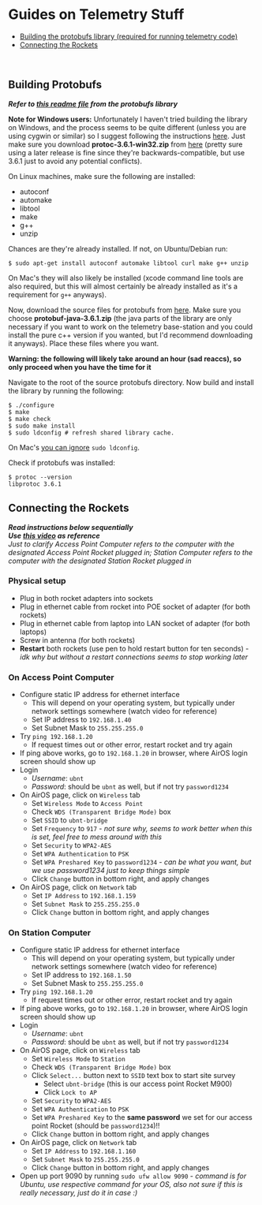 # Guides on Telemetry Stuff
- [Building the protobufs library (required for running telemetry code)](#building-protobufs)
- [Connecting the Rockets](#connecting-the-rockets)
<br>

## Building Protobufs
***Refer to [this readme file](https://github.com/protocolbuffers/protobuf/blob/master/src/README.md) from the protobufs library***

**Note for Windows users:**
Unfortunately I haven't tried building the library on Windows, and the process seems to be quite different (unless you are using cygwin or similar) so I suggest following the instructions [here](https://github.com/protocolbuffers/protobuf/blob/master/src/README.md#c-installation---windows). Just make sure you download **protoc-3.6.1-win32.zip** from [here](https://github.com/protocolbuffers/protobuf/releases/tag/v3.6.1) (pretty sure using a later release is fine since they're backwards-compatible, but use 3.6.1 just to avoid any potential conflicts).

On Linux machines, make sure the following are installed:
- autoconf
- automake
- libtool
- make
- g++
- unzip

Chances are they're already installed. If not, on Ubuntu/Debian run:
```
$ sudo apt-get install autoconf automake libtool curl make g++ unzip
```

On Mac's they will also likely be installed (xcode command line tools are also required, but this will almost certainly be already installed as it's a requirement for `g++` anyways).

Now, download the source files for protobufs from [here](https://github.com/protocolbuffers/protobuf/releases/tag/v3.6.1). Make sure you choose **protobuf-java-3.6.1.zip** (the java parts of the library are only necessary if you want to work on the telemetry base-station and you could install the pure c++ version if you wanted, but I'd recommend downloading it anyways). Place these files where you want.

**Warning: the following will likely take around an hour (sad reaccs), so only proceed when you have the time for it**

Navigate to the root of the source protobufs directory. Now build and install the library by running the following:
```
$ ./configure
$ make
$ make check
$ sudo make install
$ sudo ldconfig # refresh shared library cache.
```
On Mac's [you can ignore](https://github.com/protocolbuffers/protobuf/issues/2570#issuecomment-271358087) `sudo ldconfig`.

Check if protobufs was installed:
```
$ protoc --version
libprotoc 3.6.1
```

## Connecting the Rockets
***Read instructions below sequentially***
<br>
***Use [this video](https://www.youtube.com/watch?v=4zKNIveuCxM&feature=youtu.be) as reference***
<br>
*Just to clarify Access Point Computer refers to the computer with the designated Access Point Rocket plugged in; Station Computer refers to the computer with the designated Station Rocket plugged in*
<br>

### Physical setup
- Plug in both rocket adapters into sockets
- Plug in ethernet cable from rocket into POE socket of adapter (for both rockets)
- Plug in ethernet cable from laptop into LAN socket of adapter (for both laptops)
- Screw in antenna (for both rockets)
- **Restart** both rockets (use pen to hold restart button for ten seconds) - *idk why but without a restart connections seems to stop working later*

### On Access Point Computer
- Configure static IP address for ethernet interface
  - This will depend on your operating system, but typically under network settings somewhere (watch video for reference)
  - Set IP address to `192.168.1.40`
  - Set Subnet Mask to `255.255.255.0`
- Try `ping 192.168.1.20`
  - If request times out or other error, restart rocket and try again
- If ping above works, go to `192.168.1.20` in browser, where AirOS login screen should show up
- Login
  - *Username*: `ubnt`
  - *Password*: should be `ubnt` as well, but if not try `password1234`
- On AirOS page, click on `Wireless` tab
  - Set `Wireless Mode` to `Access Point`
  - Check `WDS (Transparent Bridge Mode)` box
  - Set `SSID` to `ubnt-bridge`
  - Set `Frequency` to `917` - *not sure why, seems to work better when this is set, feel free to mess around with this*
  - Set `Security` to `WPA2-AES`
  - Set `WPA Authentication` to `PSK`
  - Set `WPA Preshared Key` to `password1234` - *can be what you want, but we use password1234 just to keep things simple*
  - Click `Change` button in bottom right, and apply changes
- On AirOS page, click on `Network` tab
  - Set `IP Address` to `192.168.1.159`
  - Set `Subnet Mask` to `255.255.255.0`
  - Click `Change` button in bottom right, and apply changes
 
### On Station Computer
- Configure static IP address for ethernet interface
  - This will depend on your operating system, but typically under network settings somewhere (watch video for reference)
  - Set IP address to `192.168.1.50`
  - Set Subnet Mask to `255.255.255.0`
- Try `ping 192.168.1.20`
  - If request times out or other error, restart rocket and try again
- If ping above works, go to `192.168.1.20` in browser, where AirOS login screen should show up
- Login
  - *Username*: `ubnt`
  - *Password*: should be `ubnt` as well, but if not try `password1234`
- On AirOS page, click on `Wireless` tab
  - Set `Wireless Mode` to `Station`
  - Check `WDS (Transparent Bridge Mode)` box
  - Click `Select...` button next to `SSID` text box to start site survey
    - Select `ubnt-bridge` (this is our access point Rocket M900)
    - Click `Lock to AP`
  - Set `Security` to `WPA2-AES`
  - Set `WPA Authentication` to `PSK`
  - Set `WPA Preshared Key` to the **same password** we set for our access point Rocket (should be `password1234`)!!
  - Click `Change` button in bottom right, and apply changes
- On AirOS page, click on `Network` tab
  - Set `IP Address` to `192.168.1.160`
  - Set `Subnet Mask` to `255.255.255.0`
  - Click `Change` button in bottom right, and apply changes
- Open up port 9090 by running `sudo ufw allow 9090` - *command is for Ubuntu, use respective command for your OS, also not sure if this is really necessary, just do it in case :)*
